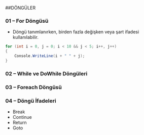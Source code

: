 ##DÖNGÜLER

### 01 – For Döngüsü
- Döngü tanımlanırken, birden fazla değişken veya şart ifadesi kullanılabilir. 

```cs
for (int i = 0, j = 0; i < 10 && j < 5; i++, j++)
{
    Console.WriteLine(i + " " + j);
}
```

### 02 – While ve DoWhile Döngüleri

### 03 – Foreach Döngüsü

### 04 – Döngü İfadeleri
- Break
- Continue
- Return
- Goto